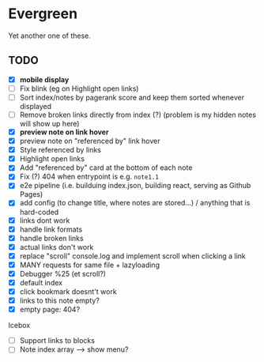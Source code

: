 # Evergreen

Yet another one of these.

## TODO

- [x] **mobile display**
- [ ] Fix blink (eg on Highlight open links)
- [ ] Sort index/notes by pagerank score and keep them sorted whenever displayed
- [ ] Remove broken links directly from index (?) (problem is my hidden notes will show up here)
- [x] **preview note on link hover**
- [x] preview note on "referenced by" link hover
- [x] Style referenced by links
- [x] Highlight open links
- [x] Add "referenced by" card at the bottom of each note
- [x] Fix (?) 404 when entrypoint is e.g. `note1.1`
- [x] e2e pipeline (i.e. builduing index.json, building react, serving as Github Pages)
- [x] add config (to change title, where notes are stored...) / anything that is hard-coded
- [x] links dont work
- [x] handle link formats
- [x] handle broken links
- [x] actual links don't work
- [x] replace "scroll" console.log and implement scroll when clicking a link
- [x] MANY requests for same file + lazyloading
- [x] Debugger %25 (et scroll?)
- [x] default index
- [x] click bookmark doesnt't work
- [x] links to this note empty?
- [x] empty page: 404?

Icebox

- [ ] Support links to blocks
- [ ] Note index array --> show menu?
